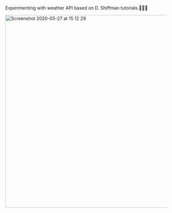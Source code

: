 Experimenting with weather API based on D. Shiffman tutorials.🖖🙇‍♂️

<img width="602" alt="Screenshot 2020-05-27 at 15 12 29" src="https://user-images.githubusercontent.com/67789249/115875288-5888ef80-a445-11eb-8d1e-e4088b8c9ca1.png">

